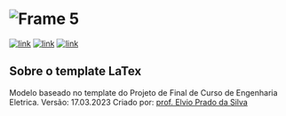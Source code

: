 # ![Frame 5](https://user-images.githubusercontent.com/13178261/141885121-f80ac311-c9d0-4a05-9f39-eddb51d6400f.png)
[![link](https://img.shields.io/badge/word-document-blue?style=for-the-badge&logo=microsoftword)](https://1drv.ms/w/s!Al6cOFDUQS_CwLw1nAK_WPlO_D285g?e=rN6QOi)
[![link](https://img.shields.io/badge/project-backlog-green?style=for-the-badge&logo=github)](https://github.com/users/filipecancio/projects/7)
[![link](https://img.shields.io/badge/figma-prototype-red?style=for-the-badge&logo=figma)](https://www.figma.com/file/ptW4agc4U9YwDvrTXL8B4r/Lambe-SB3)

## Sobre o template LaTex

Modelo baseado no template do Projeto de Final de Curso de Engenharia Eletrica.  Versão: 17.03.2023 Criado por: [prof. Elvio Prado da Silva](https://github.com/prof-elvio)